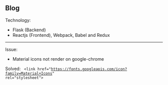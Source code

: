 **Blog**
-
Technology:
+ Flask (Backend)
+ Reactjs (Frontend), Webpack, Babel and Redux
---
Issue:
+ Material icons not render on google-chrome

Solved:
<code>
\<link href="https://fonts.googleapis.com/icon?family=Material+Icons" rel="stylesheet">
</code>



